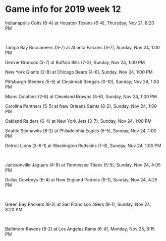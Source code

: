 # Game info for 2019 week 12

Indianapolis Colts (6-4) at Houston Texans (6-4), Thursday, Nov 21, 8:20 PM


<br/>

Tampa Bay Buccaneers (3-7) at Atlanta Falcons (3-7), Sunday, Nov 24, 1:00 PM

Denver Broncos (3-7) at Buffalo Bills (7-3), Sunday, Nov 24, 1:00 PM

New York Giants (2-8) at Chicago Bears (4-6), Sunday, Nov 24, 1:00 PM

Pittsburgh Steelers (5-5) at Cincinnati Bengals (0-10), Sunday, Nov 24, 1:00 PM

Miami Dolphins (2-8) at Cleveland Browns (4-6), Sunday, Nov 24, 1:00 PM

Carolina Panthers (5-5) at New Orleans Saints (8-2), Sunday, Nov 24, 1:00 PM

Oakland Raiders (6-4) at New York Jets (3-7), Sunday, Nov 24, 1:00 PM

Seattle Seahawks (8-2) at Philadelphia Eagles (5-5), Sunday, Nov 24, 1:00 PM

Detroit Lions (3-6-1) at Washington Redskins (1-9), Sunday, Nov 24, 1:00 PM


<br/>

Jacksonville Jaguars (4-6) at Tennessee Titans (5-5), Sunday, Nov 24, 4:05 PM

Dallas Cowboys (6-4) at New England Patriots (9-1), Sunday, Nov 24, 4:25 PM


<br/>

Green Bay Packers (8-2) at San Francisco 49ers (9-1), Sunday, Nov 24, 8:20 PM


<br/>

Baltimore Ravens (8-2) at Los Angeles Rams (6-4), Monday, Nov 25, 8:15 PM

